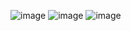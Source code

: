 ![image](https://user-images.githubusercontent.com/42132857/83950287-3c895900-a847-11ea-8175-3304e75b2307.png)
![image](https://user-images.githubusercontent.com/42132857/83950298-5460dd00-a847-11ea-9c93-21c8a424f690.png)
![image](https://user-images.githubusercontent.com/42132857/83950304-5f1b7200-a847-11ea-8503-38bc8c0fc24c.png)
